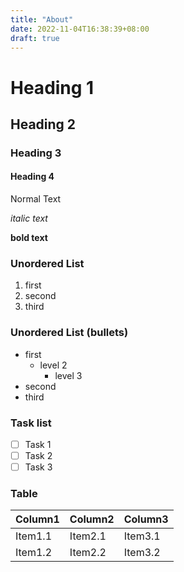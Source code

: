 ```yaml
---
title: "About"
date: 2022-11-04T16:38:39+08:00
draft: true
---
```

# Heading 1
## Heading 2
### Heading 3
#### Heading 4

Normal Text

*italic text*

**bold text**

### Unordered List
1. first
2. second
3. third

### Unordered List (bullets)
- first
  - level 2
    - level 3
- second
- third

### Task list
- [ ] Task 1
- [ ] Task 2
- [ ] Task 3

### Table
| Column1    | Column2    | Column3    |
|---------------- | --------------- | --------------- |
| Item1.1    | Item2.1    | Item3.1    |
| Item1.2    | Item2.2    | Item3.2    |

